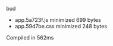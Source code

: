 bud

 - app.5a723f.js       minimized       699 bytes
 - app.59d7be.css       minimized       248 bytes

Compiled in 562ms